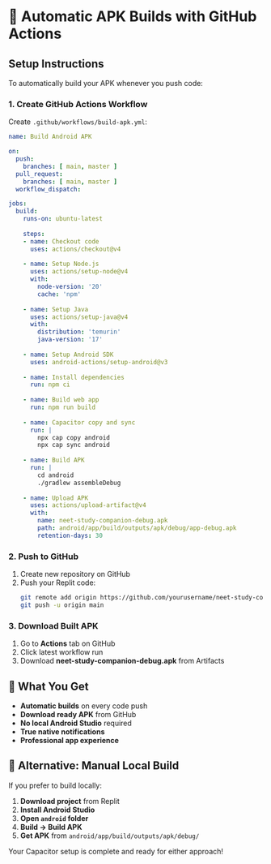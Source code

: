 # 🚀 Automatic APK Builds with GitHub Actions

## Setup Instructions

To automatically build your APK whenever you push code:

### 1. Create GitHub Actions Workflow

Create `.github/workflows/build-apk.yml`:

```yaml
name: Build Android APK

on:
  push:
    branches: [ main, master ]
  pull_request:
    branches: [ main, master ]
  workflow_dispatch:

jobs:
  build:
    runs-on: ubuntu-latest
    
    steps:
    - name: Checkout code
      uses: actions/checkout@v4
    
    - name: Setup Node.js
      uses: actions/setup-node@v4
      with:
        node-version: '20'
        cache: 'npm'
    
    - name: Setup Java
      uses: actions/setup-java@v4
      with:
        distribution: 'temurin'
        java-version: '17'
    
    - name: Setup Android SDK
      uses: android-actions/setup-android@v3
    
    - name: Install dependencies
      run: npm ci
    
    - name: Build web app
      run: npm run build
    
    - name: Capacitor copy and sync
      run: |
        npx cap copy android
        npx cap sync android
    
    - name: Build APK
      run: |
        cd android
        ./gradlew assembleDebug
    
    - name: Upload APK
      uses: actions/upload-artifact@v4
      with:
        name: neet-study-companion-debug.apk
        path: android/app/build/outputs/apk/debug/app-debug.apk
        retention-days: 30
```

### 2. Push to GitHub

1. Create new repository on GitHub
2. Push your Replit code:
   ```bash
   git remote add origin https://github.com/yourusername/neet-study-companion
   git push -u origin main
   ```

### 3. Download Built APK

1. Go to **Actions** tab on GitHub
2. Click latest workflow run
3. Download **neet-study-companion-debug.apk** from Artifacts

## 📱 What You Get

- **Automatic builds** on every code push
- **Download ready APK** from GitHub
- **No local Android Studio** required
- **True native notifications** 
- **Professional app experience**

## 🔧 Alternative: Manual Local Build

If you prefer to build locally:

1. **Download project** from Replit
2. **Install Android Studio**
3. **Open `android` folder** 
4. **Build → Build APK**
5. **Get APK** from `android/app/build/outputs/apk/debug/`

Your Capacitor setup is complete and ready for either approach!